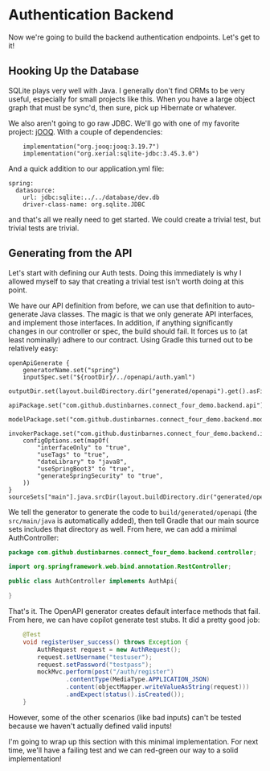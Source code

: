 # Authentication Backend

Now we're going to build the backend authentication endpoints. Let's get to it! 

## Hooking Up the Database

SQLite plays very well with Java. I generally don't find ORMs to be very useful, especially for small projects like this. When you have a large object graph that must be sync'd, then sure, pick up Hibernate or whatever. 

We also aren't going to go raw JDBC. We'll go with one of my favorite project: [jOOQ](https://www.jooq.org/). With a couple of dependencies: 

```
	implementation("org.jooq:jooq:3.19.7")
	implementation("org.xerial:sqlite-jdbc:3.45.3.0")
```

And a quick addition to our application.yml file: 

```
spring:
  datasource:
    url: jdbc:sqlite:../../database/dev.db
    driver-class-name: org.sqlite.JDBC
```

and that's all we really need to get started. We could create a trivial test, but trivial tests are trivial.

## Generating from the API

Let's start with defining our Auth tests. Doing this immediately is why I allowed myself to say that creating a trivial test isn't worth doing at this point. 

We have our API definition from before, we can use that definition to auto-generate Java classes. The magic is that we only generate API interfaces, and implement those interfaces. In addition, if anything significantly changes in our controller or spec, the build should fail. It forces us to (at least nominally) adhere to our contract. Using Gradle this turned out to be relatively easy: 

```
openApiGenerate {
	generatorName.set("spring")
	inputSpec.set("${rootDir}/../openapi/auth.yaml")
	outputDir.set(layout.buildDirectory.dir("generated/openapi").get().asFile.absolutePath)
	apiPackage.set("com.github.dustinbarnes.connect_four_demo.backend.api")
	modelPackage.set("com.github.dustinbarnes.connect_four_demo.backend.model")
	invokerPackage.set("com.github.dustinbarnes.connect_four_demo.backend.invoker")
	configOptions.set(mapOf(
		"interfaceOnly" to "true",
		"useTags" to "true",
		"dateLibrary" to "java8",
		"useSpringBoot3" to "true",
		"generateSpringSecurity" to "true",
	))
}
sourceSets["main"].java.srcDir(layout.buildDirectory.dir("generated/openapi/src/main/java"))
```

We tell the generator to generate the code to `build/generated/openapi` (the `src/main/java` is automatically added), then tell Gradle that our main source sets includes that directory as well. From here, we can add a minimal AuthController: 

```java
package com.github.dustinbarnes.connect_four_demo.backend.controller;

import org.springframework.web.bind.annotation.RestController;

public class AuthController implements AuthApi{

}
```

That's it. The OpenAPI generator creates default interface methods that fail. From here, we can have copilot generate test stubs. It did a pretty good job: 

```java
    @Test
    void registerUser_success() throws Exception {
        AuthRequest request = new AuthRequest();
        request.setUsername("testuser");
        request.setPassword("testpass");
        mockMvc.perform(post("/auth/register")
                .contentType(MediaType.APPLICATION_JSON)
                .content(objectMapper.writeValueAsString(request)))
                .andExpect(status().isCreated());
    }
```

However, some of the other scenarios (like bad inputs) can't be tested because we haven't actually defined valid inputs! 

I'm going to wrap up this section with this minimal implementation. For next time, we'll have a failing test and we can red-green our way to a solid implementation! 
